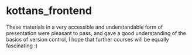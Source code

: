 # kottans_frontend
These materials in a very accessible and understandable form of presentation were pleasant to pass, and gave a good understanding of the basics of version control, I hope that further courses will be equally fascinating :)
